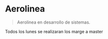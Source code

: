 # Aerolinea
>Aerolinea en desarrollo de sistemas.

Todos los lunes se realizaran los marge a master
